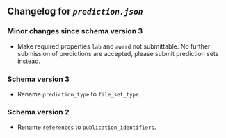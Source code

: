 ## Changelog for *`prediction.json`*

### Minor changes since schema version 3

* Make required properties `lab` and `award` not submittable. No further submission of predictions are accepted, please submit prediction sets instead.

### Schema version 3

* Rename `prediction_type` to `file_set_type`.

### Schema version 2

* Rename `references` to `publication_identifiers`.
